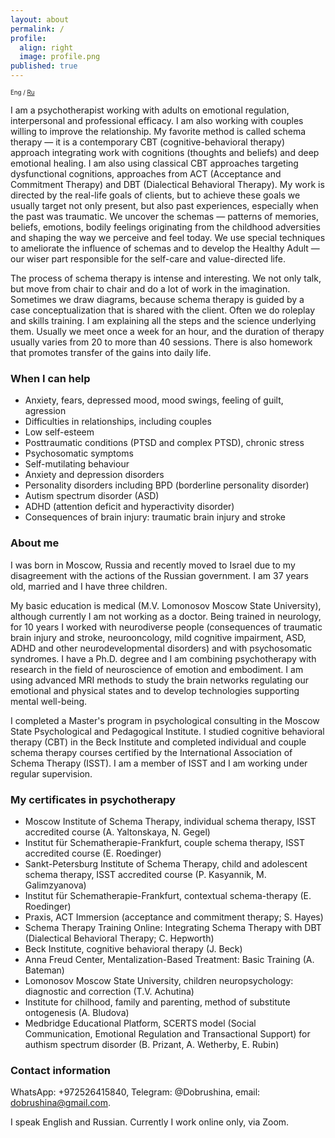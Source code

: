 ```yaml
---
layout: about
permalink: /
profile:
  align: right
  image: profile.png
published: true
---
```


<sub><sub>Eng / [Ru](Russian.md)</sub></sub>


I am a psychotherapist working with adults on emotional regulation, interpersonal and professional efficacy. I am also working with couples willing to improve the relationship. My favorite method is called schema therapy&nbsp;— it is a contemporary CBT (cognitive-behavioral therapy) approach integrating work with cognitions (thoughts and beliefs) and deep emotional healing. I am also using classical CBT approaches targeting dysfunctional cognitions, approaches from ACT (Acceptance and Commitment Therapy) and DBT (Dialectical Behavioral Therapy). My work is directed by the real-life goals of clients, but to achieve these goals we usually target not only present, but also past experiences, especially when the past was traumatic. We uncover the schemas&nbsp;— patterns of memories, beliefs, emotions, bodily feelings originating from the childhood adversities and shaping the way we perceive and feel today. We use special techniques to ameliorate the influence of schemas and to develop the Healthy Adult&nbsp;— our wiser part responsible for the self-care and value-directed life.

The process of schema therapy is intense and interesting. We not only talk, but move from chair to chair and do a lot of work in the imagination. Sometimes we draw diagrams, because schema therapy is guided by a case conceptualization that is shared with the client. Often we do roleplay and skills training. I am explaining all the steps and the science underlying them.  Usually we meet once a week for an hour, and the duration of therapy usually varies from 20 to more than 40 sessions. There is also homework that promotes transfer of the gains into daily life.


### When I can help
- Anxiety, fears, depressed mood, mood swings, feeling of guilt, agression
- Difficulties in relationships, including couples
- Low self-esteem
- Posttraumatic conditions (PTSD and complex PTSD), chronic stress
- Psychosomatic symptoms
- Self-mutilating behaviour
- Anxiety and depression disorders
- Personality disorders including BPD (borderline personality disorder)
- Autism spectrum disorder (ASD)
- ADHD (attention deficit and hyperactivity disorder)
- Consequences of brain injury: traumatic brain injury and stroke


### About me
I was born in Moscow, Russia and recently moved to Israel due to my disagreement with the actions of the Russian government. I am 37 years old, married and I have three children.

My basic education is medical (M.V. Lomonosov Moscow State University), although currently I am not working as a doctor. Being trained in neurology, for 10 years I worked with neurodiverse people (consequences of traumatic brain injury and stroke, neurooncology, mild cognitive impairment, ASD, ADHD and other neurodevelopmental disorders) and with psychosomatic syndromes. I have a Ph.D. degree and I am combining psychotherapy with research in the field of neuroscience of emotion and embodiment. I am using advanced MRI methods to study the brain networks regulating our emotional and physical states and to develop technologies supporting mental well-being.

I completed a Master's program in psychological consulting in the Moscow State Psychological and Pedagogical Institute. I studied cognitive behavioral therapy (CBT) in the Beck Institute and completed individual and couple schema therapy courses certified by the International Association of Schema Therapy (ISST). I am a member of ISST and I am working under regular supervision.


### My certificates in psychotherapy
- Moscow Institute of Schema Therapy, individual schema therapy, ISST accredited course (A. Yaltonskaya, N. Gegel)
- Institut für Schematherapie-Frankfurt, couple schema therapy, ISST accredited course (E. Roedinger)
- Sankt-Petersburg Institute of Schema Therapy, child and adolescent schema therapy, ISST accredited course (P. Kasyannik, M. Galimzyanova)
- Institut für Schematherapie-Frankfurt, contextual schema-therapy (E. Roedinger)
- Praxis, ACT Immersion (acceptance and commitment therapy; S. Hayes)
- Schema Therapy Training Online: Integrating Schema Therapy with DBT (Dialectical Behavioral Therapy; C. Hepworth)
- Beck Institute, cognitive behavioral therapy (J. Beck)
- Anna Freud Center, Mentalization-Based Treatment: Basic Training (A. Bateman)
- Lomonosov Moscow State University, children neuropsychology: diagnostic and correction (T.V. Achutina)
- Institute for chilhood, family and parenting, method of substitute ontogenesis (A. Bludova)
- Medbridge Educational Platform, SCERTS model (Social Communication, Emotional Regulation and Transactional Support) for authism spectrum disorder (B. Prizant, A. Wetherby, E. Rubin)


### Contact information
WhatsApp: +972526415840, Telegram: @Dobrushina, email: [dobrushina@gmail.com](mailto:dobrushina@gmail.com).

I speak English and Russian. Currently I work online only, via Zoom.